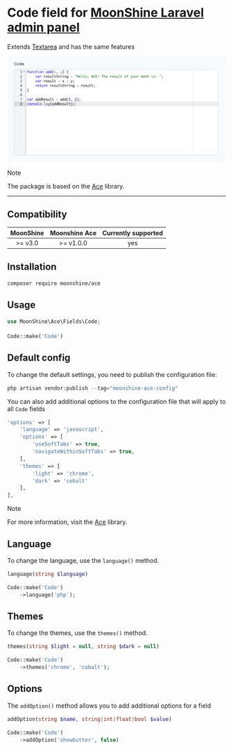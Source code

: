 # Code field for [MoonShine Laravel admin panel](https://moonshine-laravel.com)

Extends [Textarea](https://moonshine-laravel.com/docs/resource/fields/fields-textarea) and has the same features

<picture>
    <source media="(prefers-color-scheme: dark)" srcset="./art/code_dark.png">
    <source media="(prefers-color-scheme: light)" srcset="./art/code.png">
    <img alt="windows" src="./art/code.png">
</picture>

> [!NOTE]
> The package is based on the [Ace](https://ace.c9.io/) library.

---

## Compatibility

| MoonShine | Moonshine Ace | Currently supported |
|:---------:|:-------------:|:-------------------:|
| \>= v3.0  |  \>= v1.0.0   |         yes         |

## Installation
```shell
composer require moonshine/ace
```

## Usage

```php
use MoonShine\Ace\Fields\Code;

Code::make('Code')
```

## Default config

To change the default settings, you need to publish the configuration file:

```php
php artisan vendor:publish --tag="moonshine-ace-config"
```

You can also add additional options to the configuration file that will apply to all `Code` fields

```php
'options' => [
    'language' => 'javascript',
    'options' => [
        'useSoftTabs' => true,
        'navigateWithinSoftTabs' => true,
    ],
    'themes' => [
        'light' => 'chrome',
        'dark' => 'cobalt'
    ],
],
```

> [!NOTE]
> For more information, visit the [Ace](https://ace.c9.io/) library.

## Language

To change the language, use the `language()` method.

```php
language(string $language)
```
```php
Code::make('Code')
    ->language('php');
```

## Themes

To change the themes, use the `themes()` method.

```php
themes(string $light = null, string $dark = null)
```
```php
Code::make('Code')
    ->themes('chrome', 'cobalt');
```

## Options

The `addOption()` method allows you to add additional options for a field

```php
addOption(string $name, string|int|float|bool $value)
```
```php
Code::make('Code')
    ->addOption('showGutter', false)

```
